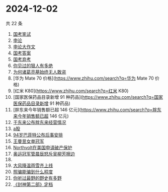 # 2024-12-02

共 22 条

<!-- BEGIN ZHIHUSEARCH -->
<!-- 最后更新时间 Mon Dec 02 2024 21:20:12 GMT+0800 (China Standard Time) -->
1. [国考笔试](https://www.zhihu.com/search?q=国考笔试)
1. [申论](https://www.zhihu.com/search?q=申论)
1. [申论大作文](https://www.zhihu.com/search?q=申论大作文)
1. [国考答案](https://www.zhihu.com/search?q=国考答案)
1. [国考弃考](https://www.zhihu.com/search?q=国考弃考)
1. [你见过的狠人有多绝](https://www.zhihu.com/search?q=你见过的狠人有多绝)
1. [为何诸葛亮墓始终无人敢盗](https://www.zhihu.com/search?q=为何诸葛亮墓始终无人敢盗)
1. [华为 Mate 70 价格](https://www.zhihu.com/search?q=华为 Mate 70 价格)
1. [红米 K80](https://www.zhihu.com/search?q=红米 K80)
1. [国家医保药品目录新增 91 种药品](https://www.zhihu.com/search?q=国家医保药品目录新增 91 种药品)
1. [胖东来今年销售额已超 146 亿元](https://www.zhihu.com/search?q=胖东来今年销售额已超 146 亿元)
1. [于东来公布胖东来经营情况](https://www.zhihu.com/search?q=于东来公布胖东来经营情况)
1. [a股](https://www.zhihu.com/search?q=a股)
1. [94岁巴菲特公布后事安排](https://www.zhihu.com/search?q=94岁巴菲特公布后事安排)
1. [王曼昱女单冠军](https://www.zhihu.com/search?q=王曼昱女单冠军)
1. [Northvolt在美国申请破产保护](https://www.zhihu.com/search?q=Northvolt在美国申请破产保护)
1. [奥运冠军管晨辰怒斥吴柳芳擦边](https://www.zhihu.com/search?q=奥运冠军管晨辰怒斥吴柳芳擦边)
1. [](https://www.zhihu.com/search?q=)
1. [大风降温雨雪齐上线](https://www.zhihu.com/search?q=大风降温雨雪齐上线)
1. [照骗能骗到什么程度](https://www.zhihu.com/search?q=照骗能骗到什么程度)
1. [你听过最野的野史有多野](https://www.zhihu.com/search?q=你听过最野的野史有多野)
1. [《封神第二部》定档](https://www.zhihu.com/search?q=《封神第二部》定档)
<!-- END ZHIHUSEARCH -->
